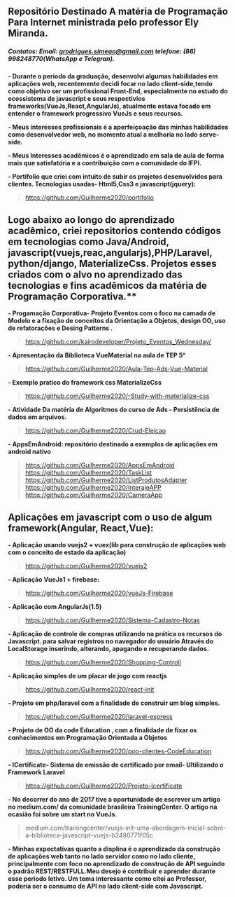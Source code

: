 
## Repositório Destinado A matéria de Programação Para Internet  ministrada pelo professor Ely Miranda.


##### Contatos:   Email: grodrigues.simeao@gmail.com  telefone: (86) 998248770(WhatsApp e Telegran).

**-  Durante o periodo da graduação, desenvolvi algumas habilidades  em aplicações web, recentemente decidi focar no lado   client-side,tendo como objetivo ser um profissional Front-End, especialmente no estudo do ecossistema de javascript e seus respectivios frameworks(VueJs,React,AngularJs), atualmente estava focado  em entender  o framework progressivo VueJs e seus recursos.**

**- Meus interesses  profissionais é a aperfeiçoação das minhas habilidades como desenvolvedor web, no momento atual a melhoria no lado  serve-side.**

**- Meus Interesses acadêmicos é o aprendizado em sala de aula de forma mais que satisfatória e a contribuição com a comunidade do IFPI.**

**- Portifolio que criei com intuito de subir os projetos desenvolvidos para clientes. Tecnologias usadas- Html5,Css3 e javascript(jquery):**   

> https://github.com/Guilherme2020/portifolio

## Logo abaixo ao longo do aprendizado acadêmico, criei  repositorios contendo códigos em tecnologias como Java/Android, javascript(vuejs,reac,angularjs),PHP/Laravel, python/django,  MaterializeCss. Projetos esses criados com o alvo no aprendizado das tecnologias e fins acadêmicos da matéria de Programação Corporativa.**

**- Progamação Corporativa- Projeto Eventos com o foco na camada de Modelo e a fixação de conceitos da Orientação a Objetos, design OO, uso de refatorações e Desing Patterns .**         

> https://github.com/kairodeveloper/Projeto_Eventos_Wednesday/


**- Apresentação da Biblioteca VueMaterial  na aula de TEP 5°**


> https://github.com/Guilherme2020/Aula-Tep-Ads-Vue-Material


**- Exemplo pratico do  framework css  MaterializeCss**


> https://github.com/Guilherme2020/-Study-with-materialize-css


**- Atividade Da matéria de Algoritmos do curso de Ads - Persistência de dados em arquivos.**


> https://github.com/Guilherme2020/Crud-Eleicao


**- AppsEmAndroid: repositório destinado a exemplos de aplicações em android nativo**


>    https://github.com/Guilherme2020/AppsEmAndroid  
>    https://github.com/Guilherme2020/TaskList
>    https://github.com/Guilherme2020/ListProdutosAdapter
>    https://github.com/Guilherme2020/InterajeAPP  
>    https://github.com/Guilherme2020/CameraApp


## Aplicações em javascript com  o uso de algum framework(Angular, React,Vue):



**- Aplicação usando vuejs2 + vuex(lib para construção de aplicações web com o  conceito de estado da aplicação)**


>  https://github.com/Guilherme2020/vuejs2


**- Aplicação VueJs1 + firebase:**

>  https://github.com/Guilherme2020/vueJs-Firebase  


**- Aplicação com AngularJs(1.5)**

>  https://github.com/Guilherme2020/Sistema-Cadastro-Notas


**- Aplicação de controle de compras utilizando na prática os recursos do Javascript. para salvar registros no navegador do usuário Através do LocalStorage inserindo, alterando, apagando e recuperando dados.**       

>  https://github.com/Guilherme2020/Shopping-Controll


**- Aplicação simples de um placar de jogo com reactjs**  

>  https://github.com/Guilherme2020/react-init


**- Projeto em php/laravel com a finalidade de construir um blog simples.**

>  https://github.com/Guilherme2020/laravel-express


**- Projeto de OO da code Education , com a finalidade de fixar os conhecimentos  em Programação Orientada a Objetos**      

>  https://github.com/Guilherme2020/poo-clientes-CodeEducation


**- ICertificate- Sistema de emissão de certificado por email- Ultilizando o Framework Laravel**


> https://github.com/Guilherme2020/Projeto-Icertificate    


**- No decorrer do ano de 2017 tive a oportunidade de escrever um artigo no medium.com/ da comunidade brasileira TrainingCenter. O artigo na ocasião foi sobre um start  no  VueJs.**

>    medium.com/trainingcenter/vuejs-init-uma-abordagem-inicial-sobre-a-biblioteca-javascript-vuejs-b2490771f05c


**- Minhas expectativas quanto a displina é o aprendizado da construção de aplicações web   tanto no lado servidor como no lado cliente, principalmente com foco no aprendizado de construção de API seguindo o padrão REST/RESTFULL.Meu  desejo é contribuir e aprender durante esse periodo letivo.
Um tema interessante como citei ao Professor, poderia ser o  consumo de API  no lado client-side com Javascript.**
